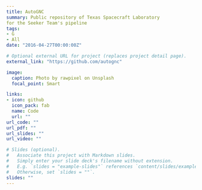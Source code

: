 ```yaml
---
title: AutoGNC
summary: Public repository of Texas Spacecraft Laboratory
for the Seeker Team's pipeline
tags:
- G
- All
date: "2016-04-27T00:00:00Z"

# Optional external URL for project (replaces project detail page).
external_link: "https://github.com/autognc"

image:
  caption: Photo by rawpixel on Unsplash
  focal_point: Smart

links:
- icon: github
  icon_pack: fab
  name: Code
  url: ""
url_code: ""
url_pdf: ""
url_slides: ""
url_video: ""

# Slides (optional).
#   Associate this project with Markdown slides.
#   Simply enter your slide deck's filename without extension.
#   E.g. `slides = "example-slides"` references `content/slides/example-slides.md`.
#   Otherwise, set `slides = ""`.
slides: ""
---
```

